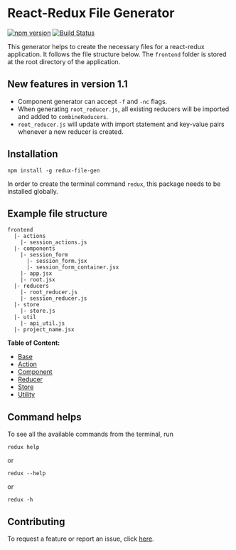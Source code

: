 # React-Redux File Generator

[![npm version](https://badge.fury.io/js/redux-file-gen.svg)](https://badge.fury.io/js/redux-file-gen)  [![Build Status](https://travis-ci.org/davidhu2000/react_redux_generator.svg?branch=master)](https://travis-ci.org/davidhu2000/react_redux_generator)

This generator helps to create the necessary files for a react-redux application. It follows the file structure below. The `frontend` folder is stored at the root directory of the application.


## New features in version 1.1
- Component generator can accept `-f` and `-nc` flags.
- When generating `root_reducer.js`, all existing reducers will be imported and added to `combineReducers`.
- `root_reducer.js` will update with import statement and key-value pairs whenever a new reducer is created.


## Installation
```
npm install -g redux-file-gen
```

In order to create the terminal command `redux`, this package needs to be installed globally.


## Example file structure

```
frontend
  |- actions
    |- session_actions.js
  |- components
    |- session_form
      |- session_form.jsx
      |- session_form_container.jsx
    |- app.jsx
    |- root.jsx
  |- reducers
    |- root_reducer.js
    |- session_reducer.js
  |- store
    |- store.js
  |- util
    |- api_util.js
  |- project_name.jsx
```

**Table of Content:**
- [Base](#base)
- [Action](#action)
- [Component](#component)
- [Reducer](#reducer)
- [Store](#store)
- [Utility](#util)


## Command helps
To see all the available commands from the terminal, run
```
redux help
```
or
```
redux --help
```
or
```
redux -h
```


## Contributing

To request a feature or report an issue, click [here](https://github.com/davidhu2000/react_redux_generator/issues).
